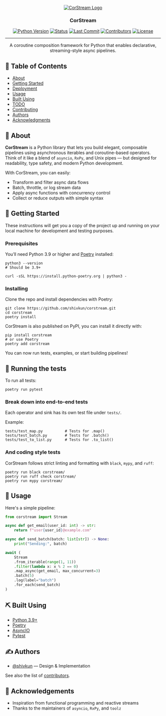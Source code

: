 <p align="center">
  <a href="" rel="noopener">
 <img src="https://4jvunv3uhj.ufs.sh/f/j3njteUqvFKuYLYN4feQPcuZI9TeKXw4Cvol0qBhSHkiFJxN" alt="CorStream Logo"></a>
</p>

<h3 align="center">CorStream</h3>

<div align="center">

[![Python Version](https://img.shields.io/badge/python-3.9%2B-blue.svg)](https://www.python.org/)
[![Status](https://img.shields.io/badge/status-active-success.svg)]()
[![Last Commit](https://img.shields.io/github/last-commit/shivkun/corstream/main)]()
[![Contributors](https://img.shields.io/github/contributors/shivkun/corstream)]()
[![License](https://img.shields.io/badge/license-MIT-blue.svg)](/LICENSE)


</div>

---

<p align="center">
    A coroutine composition framework for Python that enables declarative, streaming-style async pipelines.
</p>

## 📝 Table of Contents

- [About](#about)
- [Getting Started](#getting_started)
- [Deployment](#deployment)
- [Usage](#usage)
- [Built Using](#built_using)
- [TODO](../TODO.md)
- [Contributing](../CONTRIBUTING.md)
- [Authors](#authors)
- [Acknowledgments](#acknowledgement)

## 🧐 About <a name = "about"></a>

**CorStream** is a Python library that lets you build elegant, composable pipelines using asynchronous iterables and coroutine-based operators. Think of it like a blend of `asyncio`, `RxPy`, and Unix pipes — but designed for readability, type safety, and modern Python development.

With CorStream, you can easily:
- Transform and filter async data flows
- Batch, throttle, or log stream data
- Apply async functions with concurrency control
- Collect or reduce outputs with simple syntax

## 🏁 Getting Started <a name = "getting_started"></a>

These instructions will get you a copy of the project up and running on your local machine for development and testing purposes.

### Prerequisites

You’ll need Python 3.9 or higher and [Poetry](https://python-poetry.org/) installed:

```
python3 --version
# Should be 3.9+

curl -sSL https://install.python-poetry.org | python3 -
```

### Installing

Clone the repo and install dependencies with Poetry:

```
git clone https://github.com/shivkun/corstream.git
cd corstream
poetry install
```

CorStream is also published on PyPI, you can install it directly with:

```
pip install corstream
# or use Poetry
poetry add corstream
```

You can now run tests, examples, or start building pipelines!

## 🔧 Running the tests <a name = "tests"></a>

To run all tests:

```
poetry run pytest
```

### Break down into end-to-end tests

Each operator and sink has its own test file under `tests/`.

Example:

```
tests/test_map.py          # Tests for .map()
tests/test_batch.py        # Tests for .batch()
tests/test_to_list.py      # Tests for .to_list()
```

### And coding style tests

CorStream follows strict linting and formatting with `black`, `mypy`, and `ruff`:

```
poetry run black corstream/
poetry run ruff check corstream/
poetry run mypy corstream/
```

## 🎈 Usage <a name="usage"></a>

Here's a simple pipeline:

```python
from corstream import Stream

async def get_email(user_id: int) -> str:
    return f"user{user_id}@example.com"

async def send_batch(batch: list[str]) -> None:
    print("Sending:", batch)

await (
    Stream
    .from_iterable(range(1, 11))
    .filter(lambda x: x % 2 == 0)
    .map_async(get_email, max_concurrent=3)
    .batch(5)
    .log(label="batch")
    .for_each(send_batch)
)
```

## ⛏️ Built Using <a name = "built_using"></a>

- [Python 3.9+](https://www.python.org/)
- [Poetry](https://python-poetry.org/)
- [AsyncIO](https://docs.python.org/3/library/asyncio.html)
- [Pytest](https://docs.pytest.org/)

## ✍️ Authors <a name = "authors"></a>

- [@shivkun](https://github.com/shivkun) — Design & Implementation

See also the list of [contributors](https://github.com/shivkun/corstream/contributors).

## 🎉 Acknowledgements <a name = "acknowledgement"></a>

- Inspiration from functional programming and reactive streams
- Thanks to the maintainers of `asyncio`, `RxPy`, and `toolz`
